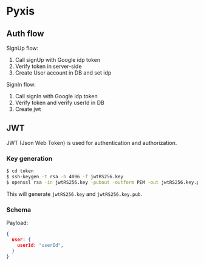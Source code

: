 # Pyxis

## Auth flow

SignUp flow:
1. Call signUp with Google idp token
1. Verify token in server-side
1. Create User account in DB and set idp

SignIn flow:
1. Call signIn with Google idp token
1. Verify token and verify userId in DB
1. Create jwt

## JWT

JWT (Json Web Token) is used for authentication and authorization.

### Key generation

```sh
$ cd token
$ ssh-keygen -t rsa -b 4096 -f jwtRS256.key
$ openssl rsa -in jwtRS256.key -pubout -outform PEM -out jwtRS256.key.pub
```

This will generate `jwtRS256.key` and `jwtRS256.key.pub`.

### Schema

Payload:

```json
{
  user: {
    userId: "userId",
  }
}
```
